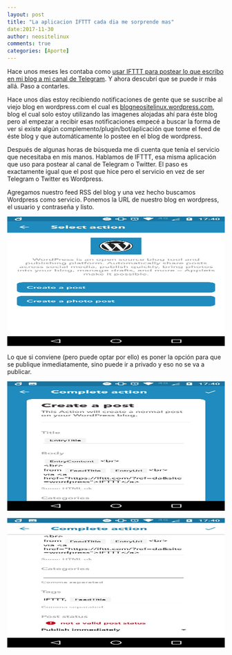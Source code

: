 ```yaml
---
layout: post
title: "La aplicacion IFTTT cada dia me sorprende mas"
date:2017-11-30
author: neositelinux
comments: true
categories: [Aporte]
---
```


Hace unos meses les contaba como [usar IFTTT para postear lo que escribo en mi blog a mi canal de Telegram](https://neositelinux.com/como-postear-desde-jekyll-a-twitter/). Y ahora descubrí que se puede ir más allá. Paso a contarles.

Hace unos días estoy recibiendo notificaciones de gente que se suscribe al viejo blog en wordpress.com el cual es [blogneositelinux.wordpress.com](https://blogneositelinux.wordpress.com), blog el cual solo estoy utilizando las imagenes alojadas ahí para éste blog pero al empezar a recibir esas notificaciones empecé a buscar la forma de ver si existe algún complemento/plugin/bot/aplicación que tome el feed de éste blog y que automáticamente lo postee en el blog de wordpress.

Después de algunas horas de búsqueda me di cuenta que tenía el servicio que necesitaba en mis manos. Hablamos de IFTTT, esa misma aplicación que uso para postear al canal de Telegram o Twitter. El paso es exactamente igual que el post que hice pero el servicio en vez de ser Telegram o Twitter es Wordpress.

Agregamos nuestro feed RSS del blog y una vez hecho buscamos Wordpress como servicio. Ponemos la URL de nuestro blog en wordpress, el usuario y contraseña y listo.

<p align="center">
<img src="/images/jekyll_a_wordpress1.jpg" width="600" height="300" alt="_Logo">
</p>

Lo que si conviene (pero puede optar por ello) es poner la opción para que se publique inmediatamente, sino puede ir a privado y eso no se va a publicar.

<p align="center">
<img src="/images/jekyll_a_wordpress2.jpg" width="600" height="300" alt="_Logo">
</p>

<p align="center">
<img src="/images/jekyll_a_wordpress3.jpg" width="600" height="300" alt="_Logo">
</p>
